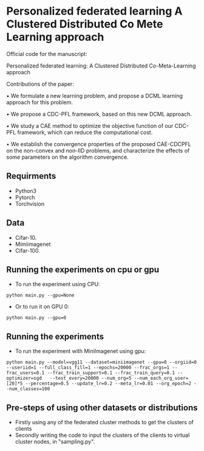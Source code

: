 # Personalized federated learning A Clustered Distributed Co Mete Learning approach
Official code for the manuscript:

Personalized federated learning: A Clustered Distributed Co-Meta-Learning approach

Contributions of the paper:

• We formulate a new learning problem, and propose a DCML learning approach for this problem.

• We propose a CDC-PFL framework, based on this new DCML approach.

• We study a CAE method to optimize the objective function of our CDC-PFL framework, which can reduce the computational cost.

• We establish the convergence properties of the proposed CAE-CDCPFL on the non-convex and non-IID problems, and characterize the effects of some parameters on the algorithm convergence.


## Requirments
* Python3
* Pytorch
* Torchvision

## Data
* Cifar-10.
* Mimiimagenet
* Cifar-100.

## Running the experiments on cpu or gpu
* To run the  experiment  using CPU:
```
python main.py --gpu=None 
```
* Or to run it on GPU 0:
```
python main.py --gpu=0
```

## Running the experiments

* To run the  experiment  with MiniImagenet using gpu:
```
python main.py --model=vgg11 --dataset=miniimagenet --gpu=0 --orgiid=0 --useriid=1 --full_class_fill=1 --epochs=20000 --frac_orgs=1 --frac_users=0.1 --frac_train_support=0.1 --frac_train_query=0.1 --optimizer=sgd   --test_every=20000 --num_org=5 --num_each_org_user=[20]*5 --percentage=0.5 --update_lr=0.2 --meta_lr=0.01 --org_epoch=2 --num_classes=100
```
## Pre-steps of using other datasets or distributions
* Firstly using any of the federated cluster methods to get the clusters of clients
* Secondly writing the code to input the clusters of the clients to virtual cluster nodes, in "sampling.py".    
